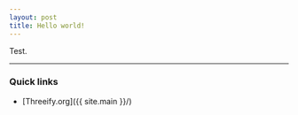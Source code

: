 ```yaml
---
layout: post
title: Hello world!
---
```


Test.

-----

### Quick links

- [Threeify.org]({{ site.main }}/)
